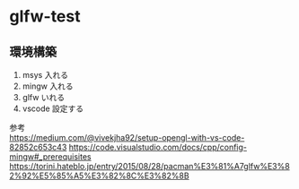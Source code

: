 # glfw-test

## 環境構築

1. msys 入れる
2. mingw 入れる
3. glfw いれる
4. vscode 設定する

参考  
https://medium.com/@vivekjha92/setup-opengl-with-vs-code-82852c653c43
https://code.visualstudio.com/docs/cpp/config-mingw#_prerequisites
https://torini.hateblo.jp/entry/2015/08/28/pacman%E3%81%A7glfw%E3%82%92%E5%85%A5%E3%82%8C%E3%82%8B
